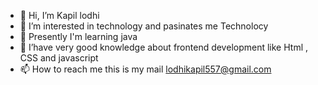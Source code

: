 - 👋 Hi, I’m Kapil lodhi
- 👀 I’m interested in technology and pasinates me Technolocy 
- 🌱 Presently I'm learning java
- 💞️ I’have very good knowledge about frontend development like Html , CSS and javascript 
- 📫 How to reach me this is my mail lodhikapil557@gmail.com

<!---
Kapil82lodhi/Kapil82lodhi is a ✨ special ✨ repository because its `README.md` (this file) appears on your GitHub profile.
You can click the Preview link to take a look at your changes.
--->
